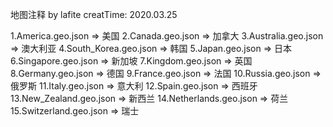 
地图注释
by lafite
creatTime: 2020.03.25

1.America.geo.json      =>   美国
2.Canada.geo.json       =>   加拿大
3.Australia.geo.json    =>   澳大利亚
4.South_Korea.geo.json  =>   韩国
5.Japan.geo.json        =>   日本
6.Singapore.geo.json    =>   新加坡
7.Kingdom.geo.json      =>   英国
8.Germany.geo.json      =>   德国
9.France.geo.json       =>   法国
10.Russia.geo.json      =>   俄罗斯
11.Italy.geo.json       =>   意大利
12.Spain.geo.json       =>   西班牙
13.New_Zealand.geo.json =>   新西兰
14.Netherlands.geo.json =>   荷兰
15.Switzerland.geo.json =>   瑞士